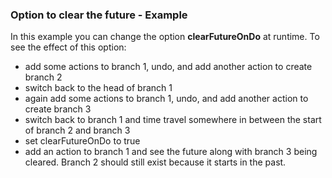 ### Option to clear the future - Example

In this example you can change the option **clearFutureOnDo** at runtime. To see the effect of this option:

- add some actions to branch 1, undo, and add another action to create branch 2
- switch back to the head of branch 1
- again add some actions to branch 1, undo, and add another action to create branch 3
- switch back to branch 1 and time travel somewhere in between the start of branch 2 and branch 3
- set clearFutureOnDo to true
- add an action to branch 1 and see the future along with branch 3 being cleared. Branch 2 should still exist because it starts in the past.
